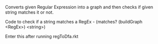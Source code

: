 Converts given Regular Expression into a graph and then checks if given string matches it or not.

Code to check if a string matches a RegEx - (matches? (buildGraph \<RegEx\>) \<string\>)

Enter this after running regToDfa.rkt

